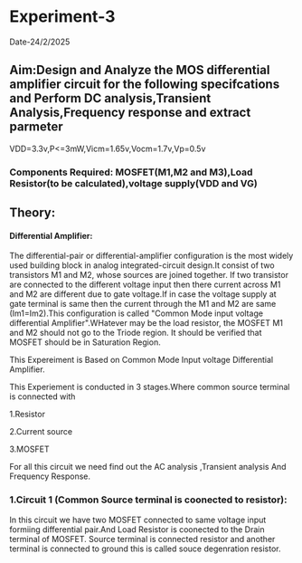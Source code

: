 # Experiment-3 

Date-24/2/2025

## Aim:Design and Analyze the MOS differential amplifier circuit for the following specifcations and Perform DC analysis,Transient Analysis,Frequency response and extract parmeter

VDD=3.3v,P<=3mW,Vicm=1.65v,Vocm=1.7v,Vp=0.5v
### Components Required: MOSFET(M1,M2 and M3),Load Resistor(to be calculated),voltage supply(VDD and VG)
## Theory:

#### Differential Amplifier:
The differential-pair or differential-amplifier configuration is the most widely used building block in analog integrated-circuit design.It consist of two 
transistors M1 and M2, whose sources are joined together. If two transistor are connected to the different voltage input then there current across M1 and M2 are different due to gate voltage.If in case the voltage supply at gate terminal is same then the current through the M1 and M2 are same (Im1=Im2).This configuration is called "Common Mode input voltage differential Amplifier".WHatever may be the load resistor, the MOSFET M1 and M2 should not go to the Triode region. It should be verified that MOSFET should be in Saturation Region.

This Expereiment is Based on Common Mode Input voltage Differential Amplifier.

This Experiement is conducted in 3 stages.Where common source terminal is connected with

1.Resistor

2.Current source

3.MOSFET 

For all this circuit we need find out the AC analysis ,Transient analysis And Frequency Response.

### 1.Circuit 1 (Common Source terminal is coonected to resistor):
   In this circuit we have two MOSFET connected to same voltage input formiing differential pair.And Load Resistor is coonected to the Drain terminal of MOSFET.
   Source terminal is connected resistor and another terminal is connected to ground this is called souce degenration resistor.





